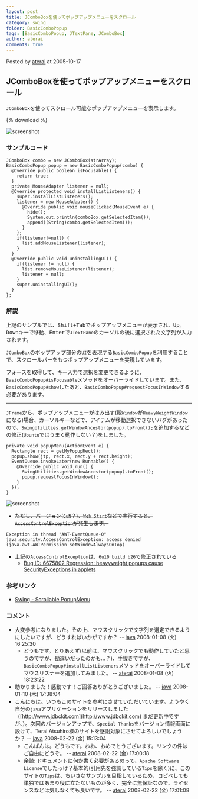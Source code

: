 ```yaml
---
layout: post
title: JComboBoxを使ってポップアップメニューをスクロール
category: swing
folder: BasicComboPopup
tags: [BasicComboPopup, JTextPane, JComboBox]
author: aterai
comments: true
---
```


Posted by [aterai](http://terai.xrea.jp/aterai.html) at 2005-10-17

## JComboBoxを使ってポップアップメニューをスクロール
`JComboBox`を使ってスクロール可能なポップアップメニューを表示します。

{% download %}

![screenshot](https://lh3.googleusercontent.com/_9Z4BYR88imo/TQTH_tpIbsI/AAAAAAAAASE/DrHgihVbnn0/s800/BasicComboPopup.png)

### サンプルコード
<pre class="prettyprint"><code>JComboBox combo = new JComboBox(strArray);
BasicComboPopup popup = new BasicComboPopup(combo) {
  @Override public boolean isFocusable() {
    return true;
  }
  private MouseAdapter listener = null;
  @Override protected void installListListeners() {
    super.installListListeners();
    listener = new MouseAdapter() {
      @Override public void mouseClicked(MouseEvent e) {
        hide();
        System.out.println(comboBox.getSelectedItem());
        append((String)combo.getSelectedItem());
      }
    };
    if(listener!=null) {
      list.addMouseListener(listener);
    }
  }
  @Override public void uninstallingUI() {
    if(listener != null) {
      list.removeMouseListener(listener);
      listener = null;
    }
    super.uninstallingUI();
  }
};
</code></pre>

### 解説
上記のサンプルでは、<kbd>Shift+Tab</kbd>でポップアップメニューが表示され、<kbd>Up</kbd>, <kbd>Down</kbd>キーで移動、<kbd>Enter</kbd>で`JTextPane`のカーソルの後に選択された文字列が入力されます。

`JComboBox`のポップアップ部分の`UI`を表現する`BasicComboPopup`を利用することで、スクロールバーをもつポップアップメニューを実現しています。

フォースを取得して、キー入力で選択を変更できるように、`BasicComboPopup#isFocusable`メソッドをオーバーライドしています。また、`BasicComboPopup#show`したあと、`BasicComboPopup#requestFocusInWindow`する必要があります。

- - - -
`JFrame`から、ポップアップメニューがはみ出す(親`Window`が`HeavyWeightWindow`になる)場合、カーソルキーなどで、アイテムが移動選択できないバグがあったので、`SwingUtilities.getWindowAncestor(popup).toFront();`を追加するなどの修正(`Ubuntu`ではうまく動作しない？)をしました。

<pre class="prettyprint"><code>private void popupMenu(ActionEvent e) {
  Rectangle rect = getMyPopupRect();
  popup.show(jtp, rect.x, rect.y + rect.height);
  EventQueue.invokeLater(new Runnable() {
    @Override public void run() {
      SwingUtilities.getWindowAncestor(popup).toFront();
      popup.requestFocusInWindow();
    }
  });
}
</code></pre>
![screenshot](https://lh3.googleusercontent.com/_9Z4BYR88imo/TQTICNIyr1I/AAAAAAAAASI/CorNUGA0pF8/s800/BasicComboPopup1.png)

- ~~ただし、バージョン(`6uN`？)、`Web Start`などで実行すると、`AccessControlException`が発生します。~~

<!-- dummy comment line for breaking list -->

	Exception in thread "AWT-EventQueue-0" java.security.AccessControlException: access denied (java.awt.AWTPermission setWindowAlwaysOnTop)

- 上記の`AccessControlException`は、`6u10 build b26`で修正されている
    - [Bug ID: 6675802 Regression: heavyweight popups cause SecurityExceptions in applets](http://bugs.sun.com/bugdatabase/view_bug.do?bug_id=6675802)

<!-- dummy comment line for breaking list -->

### 参考リンク
- [Swing - Scrollable PopupMenu](https://forums.oracle.com/thread/1367473)

<!-- dummy comment line for breaking list -->

### コメント
- 大変参考になりました。その上、マウスクリックで文字列を選定できるようにしたいですが、どうすればいかがですか？ -- [java](http://terai.xrea.jp/java.html) 2008-01-08 (火) 16:25:30
    - どうもです。とりあえず(以前は、マウスクリックでも動作していたと思うのですが、勘違いだったのかも…？)、手抜きですが、`BasicComboPopup#installListListeners`メソッドをオーバーライドしてマウスリスナーを追加してみました。 -- [aterai](http://terai.xrea.jp/aterai.html) 2008-01-08 (火) 18:23:22
- 助かりました！感動です！ご回答ありがとうございました。 -- [java](http://terai.xrea.jp/java.html) 2008-01-10 (木) 17:38:04
- こんにちは。いつもこのサイトを参考にさせていただいています。ようやく自分の`java`アプリケーションをリリースしました（[http://www.jdbckit.com](http://www.jdbckit.com)  まだ更新中ですが、）。次回のバージョンアップで、`Special Thanks`をバージョン情報画面に設けて、Terai Atsuhiro様のサイトを感謝対象にさせてよろしいでしょうか？ -- [java](http://terai.xrea.jp/java.html) 2008-02-22 (金) 15:13:04
    - こんばんは。どうもです。おお、おめでとうございます。リンクの件はご自由にどうぞ。 -- [aterai](http://terai.xrea.jp/aterai.html) 2008-02-22 (金) 17:00:18
    - 余談: ドキュメントに何か書く必要があるのって、`Apache Software License`でしたっけ？基本的(引用先を強調している`Tips`を除く)に、このサイトの`Tips`は、ちいさなサンプルを目指しているため、コピペしても単独ではあまり役に立たないものが多く、完全に無保証なので、ライセンスなどは気しなくても良いです。 -- [aterai](http://terai.xrea.jp/aterai.html) 2008-02-22 (金) 17:01:08

<!-- dummy comment line for breaking list -->

